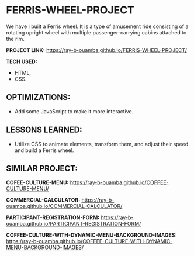 # FERRIS-WHEEL-PROJECT
We have I built a Ferris wheel. It is a type of amusement ride consisting of a rotating upright wheel with multiple passenger-carrying cabins attached to the rim.

**PROJECT LINK:**  https://ray-b-ouamba.github.io/FERRIS-WHEEL-PROJECT/

**TECH USED:** 
* HTML,
* CSS.

## OPTIMIZATIONS:
* Add some JavaScript to make it more interactive.

## LESSONS LEARNED:
* Utilize CSS to animate elements, transform them, and adjust their speed and build a Ferris wheel. 

## SIMILAR PROJECT:

**COFEE-CULTURE-MENU:** https://ray-b-ouamba.github.io/COFFEE-CULTURE-MENU/

**COMMERCIAL-CALCULATOR:** https://ray-b-ouamba.github.io/COMMERCIAL-CALCULATOR/

**PARTICIPANT-REGISTRATION-FORM:** https://ray-b-ouamba.github.io/PARTICIPANT-REGISTRATION-FORM/

**COFFEE-CULTURE-WITH-DYNAMIC-MENU-BACKGROUND-IMAGES:** https://ray-b-ouamba.github.io/COFFEE-CULTURE-WITH-DYNAMIC-MENU-BACKGROUND-IMAGES/




